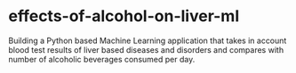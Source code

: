 # effects-of-alcohol-on-liver-ml
Building a Python based Machine Learning application that takes in account blood test results of liver based diseases and disorders and compares with number of alcoholic beverages consumed per day.
